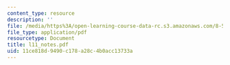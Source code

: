 ```yaml
---
content_type: resource
description: ''
file: /media/https%3A/open-learning-course-data-rc.s3.amazonaws.com/8-591j-systems-biology-fall-2004/11ce818d9490c178a28c4b0acc13733a_l11_notes.pdf
file_type: application/pdf
resourcetype: Document
title: l11_notes.pdf
uid: 11ce818d-9490-c178-a28c-4b0acc13733a
---
```

